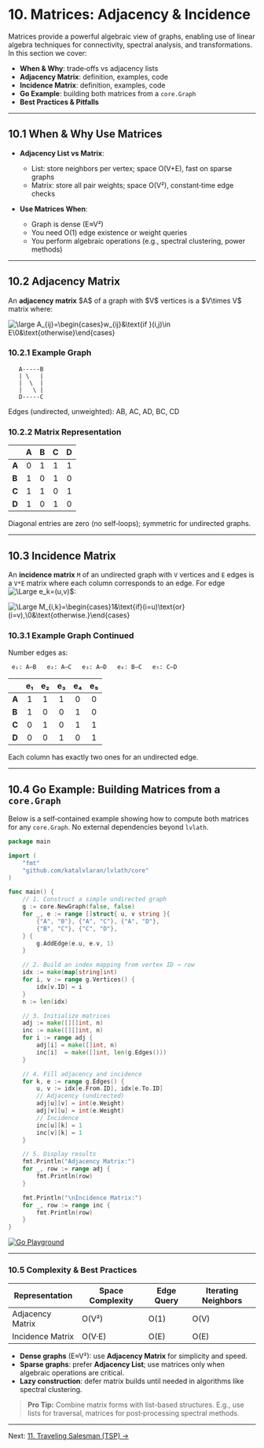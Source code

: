 # 10. Matrices: Adjacency & Incidence

Matrices provide a powerful algebraic view of graphs, enabling use of linear algebra techniques for connectivity, spectral analysis, and transformations. In this section we cover:

* **When & Why**: trade‑offs vs adjacency lists
* **Adjacency Matrix**: definition, examples, code
* **Incidence Matrix**: definition, examples, code
* **Go Example**: building both matrices from a `core.Graph`
* **Best Practices & Pitfalls**

---

## 10.1 When & Why Use Matrices

* **Adjacency List vs Matrix**:

    * List: store neighbors per vertex; space O(V+E), fast on sparse graphs
    * Matrix: store all pair weights; space O(V²), constant‑time edge checks
* **Use Matrices When**:

    * Graph is dense (E≈V²)
    * You need O(1) edge existence or weight queries
    * You perform algebraic operations (e.g., spectral clustering, power methods)

---

## 10.2 Adjacency Matrix

An **adjacency matrix** \$A\$ of a graph with \$V\$ vertices is a \$V\times V\$ matrix where:

![\large A\_{ij}=\begin{cases}w\_{ij}&\text{if }(i,j)\in E\0&\text{otherwise}\end{cases}](https://latex.codecogs.com/svg.image?%5Clarge%20A_%7Bij%7D%3D%5Cbegin%7Bcases%7Dw_%7Bij%7D%26%5Ctext%7Bif%20%7D%28i%2Cj%29%5Cin%20E%5C%5C0%26%5Ctext%7Botherwise%7D%5Cend%7Bcases%7D)

### 10.2.1 Example Graph

```text
   A-----B
   | \   |
   |  \  |
   |   \ |
   D-----C
```

Edges (undirected, unweighted): AB, AC, AD, BC, CD

### 10.2.2 Matrix Representation

|       |  A  |  B  |  C  |  D  |
| ----- | :-: | :-: | :-: | :-: |
| **A** |  0  |  1  |  1  |  1  |
| **B** |  1  |  0  |  1  |  0  |
| **C** |  1  |  1  |  0  |  1  |
| **D** |  1  |  0  |  1  |  0  |

Diagonal entries are zero (no self‑loops); symmetric for undirected graphs.

---

## 10.3 Incidence Matrix

An **incidence matrix** `M` of an undirected graph with `V` vertices and `E` edges is a `V*E` matrix where each column corresponds to an edge. For edge ![\Large e_k=(u,v)](https://latex.codecogs.com/svg.image?\large&space;e_k=(u,v))$:

![\Large M_{i,k}=\begin{cases}1&\text{if}(i=u)\text{or}(i=v),\\0&\text{otherwise.}\end{cases}](https://latex.codecogs.com/svg.image?%5Clarge%26space%3BM_%7Bi%2Ck%7D%3D%5Cbegin%7Bcases%7D1%26%5Ctext%7Bif%7D%28i%3Du%29%5Ctext%7Bor%7D%28i%3Dv%29%2C%5C%5C0%26%5Ctext%7Botherwise.%7D%5Cend%7Bcases%7D)

### 10.3.1 Example Graph Continued

Number edges as:

```
 e₁: A–B   e₂: A–C   e₃: A–D   e₄: B–C   e₅: C–D
```

|       |  e₁ |  e₂ |  e₃ |  e₄ |  e₅ |
| ----- | :-: | :-: | :-: | :-: | :-: |
| **A** |  1  |  1  |  1  |  0  |  0  |
| **B** |  1  |  0  |  0  |  1  |  0  |
| **C** |  0  |  1  |  0  |  1  |  1  |
| **D** |  0  |  0  |  1  |  0  |  1  |

Each column has exactly two ones for an undirected edge.

---

## 10.4 Go Example: Building Matrices from a `core.Graph`

Below is a self‑contained example showing how to compute both matrices for any `core.Graph`. No external dependencies beyond `lvlath`.

```go
package main

import (
    "fmt"
    "github.com/katalvlaran/lvlath/core"
)

func main() {
    // 1. Construct a simple undirected graph
    g := core.NewGraph(false, false)
    for _, e := range []struct{ u, v string }{
        {"A", "B"}, {"A", "C"}, {"A", "D"},
        {"B", "C"}, {"C", "D"},
    } {
        g.AddEdge(e.u, e.v, 1)
    }

    // 2. Build an index mapping from vertex ID → row
    idx := make(map[string]int)
    for i, v := range g.Vertices() {
        idx[v.ID] = i
    }
    n := len(idx)

    // 3. Initialize matrices
    adj := make([][]int, n)
    inc := make([][]int, n)
    for i := range adj {
        adj[i] = make([]int, n)
        inc[i]  = make([]int, len(g.Edges()))
    }

    // 4. Fill adjacency and incidence
    for k, e := range g.Edges() {
        u, v := idx[e.From.ID], idx[e.To.ID]
        // Adjacency (undirected)
        adj[u][v] = int(e.Weight)
        adj[v][u] = int(e.Weight)
        // Incidence
        inc[u][k] = 1
        inc[v][k] = 1
    }

    // 5. Display results
    fmt.Println("Adjacency Matrix:")
    for _, row := range adj {
        fmt.Println(row)
    }

    fmt.Println("\nIncidence Matrix:")
    for _, row := range inc {
        fmt.Println(row)
    }
}
```

[![Go Playground](https://img.shields.io/badge/Go_Playground-Matrices-blue?logo=go)](https://go.dev/play/p/VUPSsth2WQw)

---

### 10.5 Complexity & Best Practices

| Representation   | Space Complexity | Edge Query | Iterating Neighbors |
| ---------------- | ---------------- | ---------- | ------------------- |
| Adjacency Matrix | O(V²)            | O(1)       | O(V)                |
| Incidence Matrix | O(V·E)           | O(E)       | O(E)                |

* **Dense graphs** (E≈V²): use **Adjacency Matrix** for simplicity and speed.
* **Sparse graphs**: prefer **Adjacency List**; use matrices only when algebraic operations are critical.
* **Lazy construction**: defer matrix builds until needed in algorithms like spectral clustering.

> **Pro Tip:** Combine matrix forms with list-based structures. E.g., use lists for traversal, matrices for post‑processing spectral methods.

---

Next: [11. Traveling Salesman (TSP) →](TRAVELING_SALESMAN.md)
